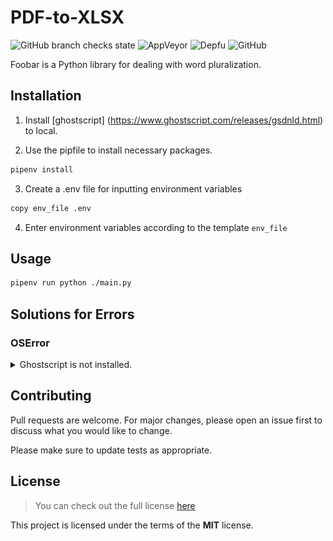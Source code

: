 PDF-to-XLSX
============
![GitHub branch checks state](https://img.shields.io/github/checks-status/guyverhl/PDF-to-XLSX/main)
![AppVeyor](https://img.shields.io/appveyor/build/guyverhl/PDF-to-XLSX)
![Depfu](https://img.shields.io/depfu/dependencies/github/PDF-to-XLSX)
![GitHub](https://img.shields.io/github/license/guyverhl/PDF-to-XLSX)


Foobar is a Python library for dealing with word pluralization.

## Installation
1. Install [ghostscript] (https://www.ghostscript.com/releases/gsdnld.html) to local.

2. Use the pipfile to install necessary packages.
```bash
pipenv install
```

3. Create a .env file for inputting environment variables
```bash
copy env_file .env
```

4. Enter environment variables according to the template `env_file`

## Usage
```bash
pipenv run python ./main.py
```

## Solutions for Errors
### OSError
<details>
<summary>Ghostscript is not installed.</summary>

If getting `OSError: Ghostscript is not installed. You can install it using the instructions here: https://camelot-py.readthedocs.io/en/master/user/install-deps.html although it is installed already`,

1. Copy the path where you have installed ghostscript.

2. If you are using windows - search for "Edit the system environment variable".
![OSError_1](./errors_pic/OSError_1.png)

3. Above dialog should open. Click on the "environment variable" tab.

4. Under "system variables" section double click "path".
![OSError_2](./errors_pic/OSError_2.png)

5. Click on the open space and paste the copied path of the ghostscript.
![OSError_3](./errors_pic/OSError_3.png)

6. Click OK and for precautions restart your device.
</details>

## Contributing

Pull requests are welcome. For major changes, please open an issue first
to discuss what you would like to change.

Please make sure to update tests as appropriate.

## License
>You can check out the full license [here](https://github.com/guyverhl/PDF-to-XLSX/blob/main/LICENSE)

This project is licensed under the terms of the **MIT** license.